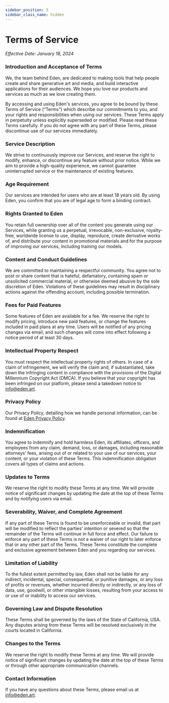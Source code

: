 ```yaml
---
sidebar_position: 3
sidebar_class_name: hidden
---
```


# Terms of Service
*Effective Date: January 18, 2024*

### Introduction and Acceptance of Terms
We, the team behind Eden, are dedicated to making tools that help people create and share generative art and media, and build interactive applications for their audiences. We hope you love our products and services as much as we love creating them.

By accessing and using Eden's services, you agree to be bound by these Terms of Service (“Terms”) which describe our commitments to you, and your rights and responsibilities when using our services. These Terms apply in perpetuity unless explicitly superseded or modified. Please read these Terms carefully. If you do not agree with any part of these Terms, please discontinue use of our services immediately.

### Service Description
We strive to continuously improve our Services, and reserve the right to modify, enhance, or discontinue any feature without prior notice. While we aim to provide a high-quality experience, we cannot guarantee uninterrupted service or the maintenance of existing features.

### Age Requirement
Our services are intended for users who are at least 18 years old. By using Eden, you confirm that you are of legal age to form a binding contract.

### Rights Granted to Eden
You retain full ownership over all of the content you generate using our Services, while granting us a perpetual, irrevocable, non-exclusive, royalty-free, worldwide license to use, display, reproduce, create derivative works of, and distribute your content in promotional materials and for the purpose of improving our services, including training our models.

### Content and Conduct Guidelines
We are committed to maintaining a respectful community. You agree not to post or share content that is hateful, defamatory, containing spam or unsolicited commercial material, or otherwise deemed abusive by the sole discretion of Eden. Violations of these guidelines may result in disciplinary actions against the offending account, including possible termination.

### Fees for Paid Features
Some features of Eden are available for a fee. We reserve the right to modify pricing, introduce new paid features, or change the features included in paid plans at any time. Users will be notified of any pricing changes via email, and such changes will come into effect following a notice period of at least 30 days.

### Intellectual Property Respect
You must respect the intellectual property rights of others. In case of a claim of infringement, we will verify the claim and, if substantiated, take down the infringing content in compliance with the provisions of the Digital Millennium Copyright Act (DMCA). If you believe that your copyright has been infringed on our platform, please send a takedown notice to info@eden.art.

### Privacy Policy
Our Privacy Policy, detailing how we handle personal information, can be found at [Eden Privacy Policy](/docs/overview/privacy).

### Indemnification
You agree to indemnify and hold harmless Eden, its affiliates, officers, and employees from any claim, demand, loss, or damages, including reasonable attorneys’ fees, arising out of or related to your use of our services, your content, or your violation of these Terms. This indemnification obligation covers all types of claims and actions.

### Updates to Terms
We reserve the right to modify these Terms at any time. We will provide notice of significant changes by updating the date at the top of these Terms and by notifying users via email.

### Severability, Waiver, and Complete Agreement
If any part of these Terms is found to be unenforceable or invalid, that part will be modified to reflect the parties' intention or severed so that the remainder of the Terms will continue in full force and effect. Our failure to enforce any part of these Terms is not a waiver of our right to later enforce that or any other part of the Terms. These Terms constitute the complete and exclusive agreement between Eden and you regarding our services.

### Limitation of Liability
To the fullest extent permitted by law, Eden shall not be liable for any indirect, incidental, special, consequential, or punitive damages, or any loss of profits or revenues, whether incurred directly or indirectly, or any loss of data, use, goodwill, or other intangible losses, resulting from your access to or use of or inability to access our services.

### Governing Law and Dispute Resolution
These Terms shall be governed by the laws of the State of California, USA. Any disputes arising from these Terms will be resolved exclusively in the courts located in California.

### Changes to the Terms
We reserve the right to modify these Terms at any time. We will provide notice of significant changes by updating the date at the top of these Terms or through other appropriate communication channels.

### Contact Information
If you have any questions about these Terms, please email us at info@eden.art.
